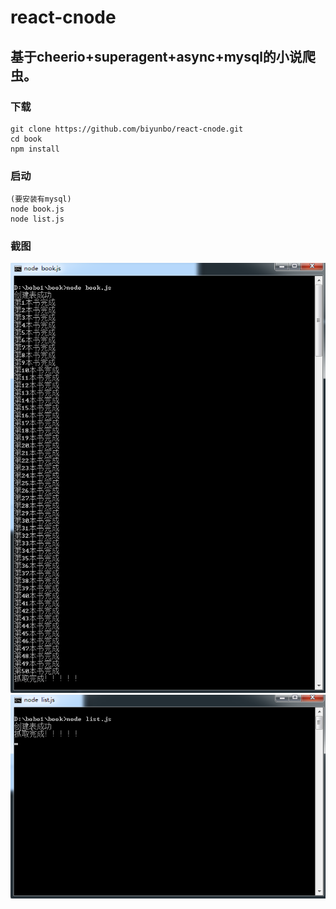 # react-cnode
基于cheerio+superagent+async+mysql的小说爬虫。
------------------------------------------------------------------
### 下载
```
git clone https://github.com/biyunbo/react-cnode.git
cd book
npm install
``` 

### 启动
```
(要安装有mysql)
node book.js
node list.js
```

### 截图
![截图](https://github.com/biyunbo/book/raw/master/show/tu1.png)
![截图](https://github.com/biyunbo/book/raw/master/show/tu2.png)



